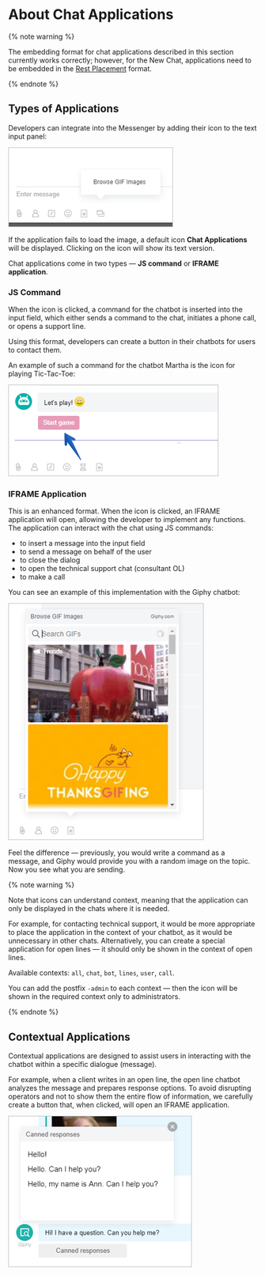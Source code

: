 # About Chat Applications

{% note warning %}

The embedding format for chat applications described in this section currently works correctly; however, for the New Chat, applications need to be embedded in the [Rest Placement](../widgets/index.md) format.

{% endnote %}

## Types of Applications

Developers can integrate into the Messenger by adding their icon to the text input panel:

![Chat Applications](./_images/im_apps1.png)

If the application fails to load the image, a default icon **Chat Applications** will be displayed. Clicking on the icon will show its text version.

Chat applications come in two types — **JS command** or **IFRAME application**.

### JS Command

When the icon is clicked, a command for the chatbot is inserted into the input field, which either sends a command to the chat, initiates a phone call, or opens a support line.

Using this format, developers can create a button in their chatbots for users to contact them.

An example of such a command for the chatbot Martha is the icon for playing Tic-Tac-Toe:

![JS Command](./_images/im_apps2.png)

### IFRAME Application

This is an enhanced format. When the icon is clicked, an IFRAME application will open, allowing the developer to implement any functions. The application can interact with the chat using JS commands:

- to insert a message into the input field
- to send a message on behalf of the user
- to close the dialog
- to open the technical support chat (consultant OL)
- to make a call

You can see an example of this implementation with the Giphy chatbot:

![IFRAME Application](./_images/im_apps3.png)

Feel the difference — previously, you would write a command as a message, and Giphy would provide you with a random image on the topic. Now you see what you are sending.

{% note warning %}

Note that icons can understand context, meaning that the application can only be displayed in the chats where it is needed.

For example, for contacting technical support, it would be more appropriate to place the application in the context of your chatbot, as it would be unnecessary in other chats. Alternatively, you can create a special application for open lines — it should only be shown in the context of open lines.

Available contexts: `all`, `chat`, `bot`, `lines`, `user`, `call`.

You can add the postfix `-admin` to each context — then the icon will be shown in the required context only to administrators.

{% endnote %}

## Contextual Applications

Contextual applications are designed to assist users in interacting with the chatbot within a specific dialogue (message).

For example, when a client writes in an open line, the open line chatbot analyzes the message and prepares response options. To avoid disrupting operators and not to show them the entire flow of information, we carefully create a button that, when clicked, will open an IFRAME application.

![Contextual Applications](./_images/im_apps4.png)